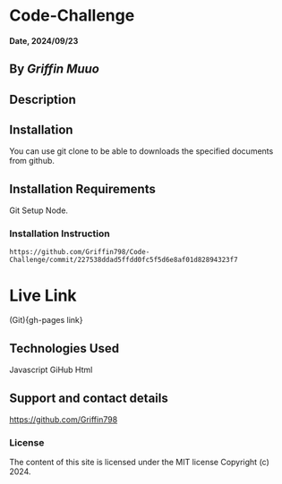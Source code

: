 # Code-Challenge

#### Date, 2024/09/23

## By *Griffin Muuo*

## Description


## Installation 
You can use git clone to be able to downloads the specified documents from github.

## Installation Requirements 
Git
Setup Node.

### Installation Instruction
```
https://github.com/Griffin798/Code-Challenge/commit/227538ddad5ffdd0fc5f5d6e8af01d82894323f7
```
# Live Link
(Git){gh-pages link}
 
 ## Technologies Used
 Javascript
 GiHub
 Html

 ## Support and contact details
 https://github.com/Griffin798

 ### License 
 The content of this site is licensed under the MIT license
 Copyright (c) 2024.